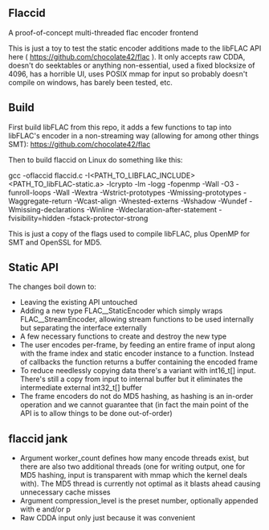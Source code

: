 ## Flaccid

A proof-of-concept multi-threaded flac encoder frontend

This is just a toy to test the static encoder additions made to the libFLAC API here ( https://github.com/chocolate42/flac ). It only accepts raw CDDA, doesn't do seektables or anything non-essential, used a fixed blocksize of 4096, has a horrible UI, uses POSIX mmap for input so probably doesn't compile on windows, has barely been tested, etc.

## Build

First build libFLAC from this repo, it adds a few functions to tap into libFLAC's encoder in a non-streaming way (allowing for among other things SMT): https://github.com/chocolate42/flac

Then to build flaccid on Linux do something like this:

gcc -oflaccid flaccid.c -I<PATH_TO_LIBFLAC_INCLUDE> <PATH_TO_libFLAC-static.a> -lcrypto -lm -logg -fopenmp -Wall -O3 -funroll-loops  -Wall -Wextra -Wstrict-prototypes -Wmissing-prototypes -Waggregate-return -Wcast-align -Wnested-externs -Wshadow -Wundef -Wmissing-declarations -Winline  -Wdeclaration-after-statement -fvisibility=hidden -fstack-protector-strong

This is just a copy of the flags used to compile libFLAC, plus OpenMP for SMT and OpenSSL for MD5.

## Static API

The changes boil down to:

* Leaving the existing API untouched
* Adding a new type FLAC__StaticEncoder which simply wraps FLAC__StreamEncoder, allowing stream functions to be used internally but separating the interface externally
* A few necessary functions to create and destroy the new type
* The user encodes per-frame, by feeding an entire frame of input along with the frame index and static encoder instance to a function. Instead of callbacks the function returns a buffer containing the encoded frame
* To reduce needlessly copying data there's a variant with int16_t[] input. There's still a copy from input to internal buffer but it eliminates the intermediate external int32_t[] buffer
* The frame encoders do not do MD5 hashing, as hashing is an in-order operation and we cannot guarantee that (in fact the main point of the API is to allow things to be done out-of-order)

## flaccid jank

* Argument worker_count defines how many encode threads exist, but there are also two additional threads (one for writing output, one for MD5 hashing, input is transparent with mmap which the kernel deals with). The MD5 thread is currently not optimal as it blasts ahead causing unnecessary cache misses
* Argument compression_level is the preset number, optionally appended with e and/or p
* Raw CDDA input only just because it was convenient
